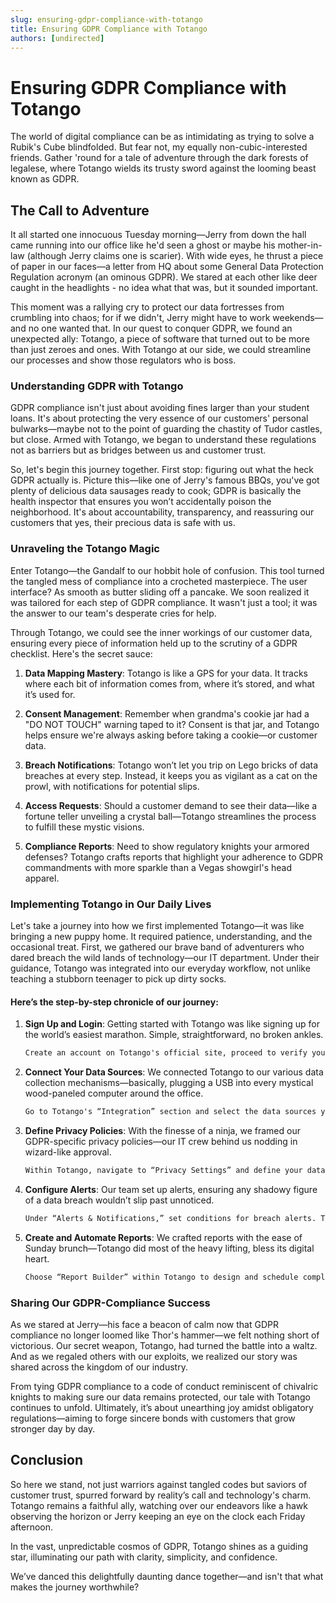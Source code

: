 ```yaml
---
slug: ensuring-gdpr-compliance-with-totango
title: Ensuring GDPR Compliance with Totango
authors: [undirected]
---
```



# Ensuring GDPR Compliance with Totango

The world of digital compliance can be as intimidating as trying to solve a Rubik's Cube blindfolded. But fear not, my equally non-cubic-interested friends. Gather 'round for a tale of adventure through the dark forests of legalese, where Totango wields its trusty sword against the looming beast known as GDPR.

## The Call to Adventure

It all started one innocuous Tuesday morning—Jerry from down the hall came running into our office like he'd seen a ghost or maybe his mother-in-law (although Jerry claims one is scarier). With wide eyes, he thrust a piece of paper in our faces—a letter from HQ about some General Data Protection Regulation acronym (an ominous GDPR). We stared at each other like deer caught in the headlights - no idea what that was, but it sounded important.

This moment was a rallying cry to protect our data fortresses from crumbling into chaos; for if we didn't, Jerry might have to work weekends—and no one wanted that. In our quest to conquer GDPR, we found an unexpected ally: Totango, a piece of software that turned out to be more than just zeroes and ones. With Totango at our side, we could streamline our processes and show those regulators who is boss.

### Understanding GDPR with Totango

GDPR compliance isn't just about avoiding fines larger than your student loans. It's about protecting the very essence of our customers' personal bulwarks—maybe not to the point of guarding the chastity of Tudor castles, but close. Armed with Totango, we began to understand these regulations not as barriers but as bridges between us and customer trust.

So, let's begin this journey together. First stop: figuring out what the heck GDPR actually is. Picture this—like one of Jerry's famous BBQs, you've got plenty of delicious data sausages ready to cook; GDPR is basically the health inspector that ensures you won’t accidentally poison the neighborhood. It's about accountability, transparency, and reassuring our customers that yes, their precious data is safe with us.

### Unraveling the Totango Magic

Enter Totango—the Gandalf to our hobbit hole of confusion. This tool turned the tangled mess of compliance into a crocheted masterpiece. The user interface? As smooth as butter sliding off a pancake. We soon realized it was tailored for each step of GDPR compliance. It wasn't just a tool; it was the answer to our team's desperate cries for help.

Through Totango, we could see the inner workings of our customer data, ensuring every piece of information held up to the scrutiny of a GDPR checklist. Here's the secret sauce:

1. **Data Mapping Mastery**: Totango is like a GPS for your data. It tracks where each bit of information comes from, where it’s stored, and what it’s used for.

2. **Consent Management**: Remember when grandma's cookie jar had a "DO NOT TOUCH" warning taped to it? Consent is that jar, and Totango helps ensure we're always asking before taking a cookie—or customer data.

3. **Breach Notifications**: Totango won’t let you trip on Lego bricks of data breaches at every step. Instead, it keeps you as vigilant as a cat on the prowl, with notifications for potential slips.

4. **Access Requests**: Should a customer demand to see their data—like a fortune teller unveiling a crystal ball—Totango streamlines the process to fulfill these mystic visions.

5. **Compliance Reports**: Need to show regulatory knights your armored defenses? Totango crafts reports that highlight your adherence to GDPR commandments with more sparkle than a Vegas showgirl's head apparel.

### Implementing Totango in Our Daily Lives

Let's take a journey into how we first implemented Totango—it was like bringing a new puppy home. It required patience, understanding, and the occasional treat. First, we gathered our brave band of adventurers who dared breach the wild lands of technology—our IT department. Under their guidance, Totango was integrated into our everyday workflow, not unlike teaching a stubborn teenager to pick up dirty socks.

#### Here’s the step-by-step chronicle of our journey:

1. **Sign Up and Login**: Getting started with Totango was like signing up for the world’s easiest marathon. Simple, straightforward, no broken ankles.

   ```markdown
   Create an account on Totango's official site, proceed to verify your email, and voilà—credentials in hand!
   ```

2. **Connect Your Data Sources**: We connected Totango to our various data collection mechanisms—basically, plugging a USB into every mystical wood-paneled computer around the office.

   ```markdown
   Go to Totango's “Integration” section and select the data sources you want to sync. Totango will guide you through each connection like a trustworthy Sherpa.
   ```

3. **Define Privacy Policies**: With the finesse of a ninja, we framed our GDPR-specific privacy policies—our IT crew behind us nodding in wizard-like approval.

   ```markdown
   Within Totango, navigate to “Privacy Settings” and define your data privacy policies. Customize consent preferences like you’re crafting an artisan pizza.
   ```

4. **Configure Alerts**: Our team set up alerts, ensuring any shadowy figure of a data breach wouldn’t slip past unnoticed.

   ```markdown
   Under “Alerts & Notifications,” set conditions for breach alerts. Totango’s intuitive interface provides options as plentiful as toppings on Grandma’s apple pie.
   ```

5. **Create and Automate Reports**: We crafted reports with the ease of Sunday brunch—Totango did most of the heavy lifting, bless its digital heart.

   ```markdown
   Choose “Report Builder” within Totango to design and schedule compliance reports. Set parameters, add visual flair, and let Totango handle the delivery logistics.
   ```

### Sharing Our GDPR-Compliance Success

As we stared at Jerry—his face a beacon of calm now that GDPR compliance no longer loomed like Thor's hammer—we felt nothing short of victorious. Our secret weapon, Totango, had turned the battle into a waltz. And as we regaled others with our exploits, we realized our story was shared across the kingdom of our industry.

From tying GDPR compliance to a code of conduct reminiscent of chivalric knights to making sure our data remains protected, our tale with Totango continues to unfold. Ultimately, it’s about unearthing joy amidst obligatory regulations—aiming to forge sincere bonds with customers that grow stronger day by day.

## Conclusion

So here we stand, not just warriors against tangled codes but saviors of customer trust, spurred forward by reality’s call and technology's charm. Totango remains a faithful ally, watching over our endeavors like a hawk observing the horizon or Jerry keeping an eye on the clock each Friday afternoon.

In the vast, unpredictable cosmos of GDPR, Totango shines as a guiding star, illuminating our path with clarity, simplicity, and confidence. 

We’ve danced this delightfully daunting dance together—and isn't that what makes the journey worthwhile?